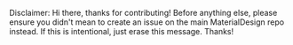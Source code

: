 Disclaimer: Hi there, thanks for contributing! Before anything else, please ensure you
didn't mean to create an issue on the main MaterialDesign repo instead. If this is
intentional, just erase this message. Thanks!
